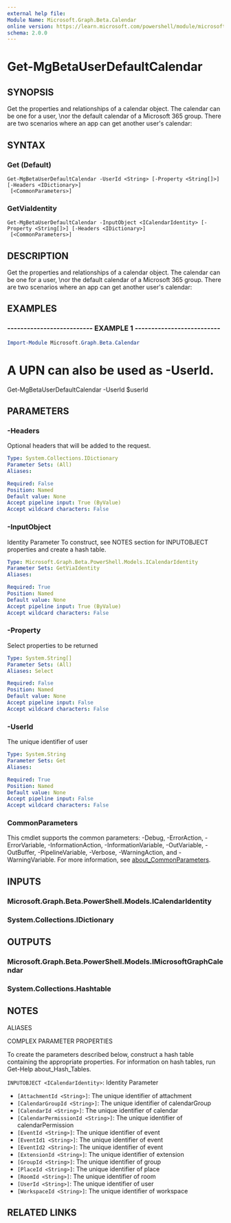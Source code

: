```yaml
---
external help file:
Module Name: Microsoft.Graph.Beta.Calendar
online version: https://learn.microsoft.com/powershell/module/microsoft.graph.beta.calendar/get-mgbetauserdefaultcalendar
schema: 2.0.0
---
```


# Get-MgBetaUserDefaultCalendar

## SYNOPSIS
Get the properties and relationships of a calendar object.
The calendar can be one for a user, \nor the default calendar of a Microsoft 365 group.
There are two scenarios where an app can get another user's calendar:

## SYNTAX

### Get (Default)
```
Get-MgBetaUserDefaultCalendar -UserId <String> [-Property <String[]>] [-Headers <IDictionary>]
 [<CommonParameters>]
```

### GetViaIdentity
```
Get-MgBetaUserDefaultCalendar -InputObject <ICalendarIdentity> [-Property <String[]>] [-Headers <IDictionary>]
 [<CommonParameters>]
```

## DESCRIPTION
Get the properties and relationships of a calendar object.
The calendar can be one for a user, \nor the default calendar of a Microsoft 365 group.
There are two scenarios where an app can get another user's calendar:

## EXAMPLES

### -------------------------- EXAMPLE 1 --------------------------
```powershell
Import-Module Microsoft.Graph.Beta.Calendar
```

# A UPN can also be used as -UserId.
Get-MgBetaUserDefaultCalendar -UserId $userId

## PARAMETERS

### -Headers
Optional headers that will be added to the request.

```yaml
Type: System.Collections.IDictionary
Parameter Sets: (All)
Aliases:

Required: False
Position: Named
Default value: None
Accept pipeline input: True (ByValue)
Accept wildcard characters: False
```

### -InputObject
Identity Parameter
To construct, see NOTES section for INPUTOBJECT properties and create a hash table.

```yaml
Type: Microsoft.Graph.Beta.PowerShell.Models.ICalendarIdentity
Parameter Sets: GetViaIdentity
Aliases:

Required: True
Position: Named
Default value: None
Accept pipeline input: True (ByValue)
Accept wildcard characters: False
```

### -Property
Select properties to be returned

```yaml
Type: System.String[]
Parameter Sets: (All)
Aliases: Select

Required: False
Position: Named
Default value: None
Accept pipeline input: False
Accept wildcard characters: False
```

### -UserId
The unique identifier of user

```yaml
Type: System.String
Parameter Sets: Get
Aliases:

Required: True
Position: Named
Default value: None
Accept pipeline input: False
Accept wildcard characters: False
```

### CommonParameters
This cmdlet supports the common parameters: -Debug, -ErrorAction, -ErrorVariable, -InformationAction, -InformationVariable, -OutVariable, -OutBuffer, -PipelineVariable, -Verbose, -WarningAction, and -WarningVariable. For more information, see [about_CommonParameters](http://go.microsoft.com/fwlink/?LinkID=113216).

## INPUTS

### Microsoft.Graph.Beta.PowerShell.Models.ICalendarIdentity

### System.Collections.IDictionary

## OUTPUTS

### Microsoft.Graph.Beta.PowerShell.Models.IMicrosoftGraphCalendar

### System.Collections.Hashtable

## NOTES

ALIASES

COMPLEX PARAMETER PROPERTIES

To create the parameters described below, construct a hash table containing the appropriate properties. For information on hash tables, run Get-Help about_Hash_Tables.


`INPUTOBJECT <ICalendarIdentity>`: Identity Parameter
  - `[AttachmentId <String>]`: The unique identifier of attachment
  - `[CalendarGroupId <String>]`: The unique identifier of calendarGroup
  - `[CalendarId <String>]`: The unique identifier of calendar
  - `[CalendarPermissionId <String>]`: The unique identifier of calendarPermission
  - `[EventId <String>]`: The unique identifier of event
  - `[EventId1 <String>]`: The unique identifier of event
  - `[EventId2 <String>]`: The unique identifier of event
  - `[ExtensionId <String>]`: The unique identifier of extension
  - `[GroupId <String>]`: The unique identifier of group
  - `[PlaceId <String>]`: The unique identifier of place
  - `[RoomId <String>]`: The unique identifier of room
  - `[UserId <String>]`: The unique identifier of user
  - `[WorkspaceId <String>]`: The unique identifier of workspace

## RELATED LINKS

